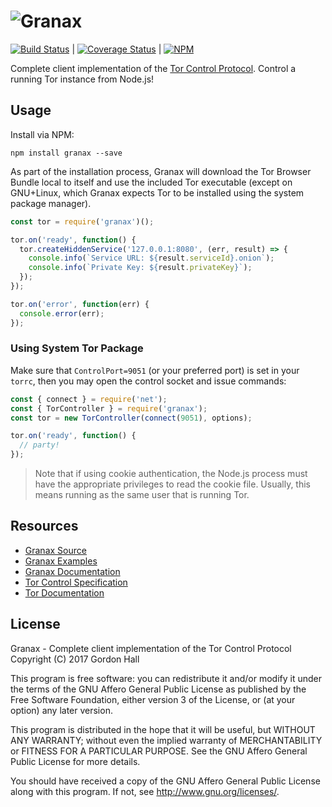 ![Granax](https://nodei.co/npm/granax.png?downloads=true)
=========================================================

[![Build Status](https://img.shields.io/travis/bookchin/granax/master.svg?style=flat-square)](https://travis-ci.org/bookchin/granax) | 
[![Coverage Status](https://img.shields.io/coveralls/bookchin/granax.svg?style=flat-square)](https://coveralls.io/r/bookchin/granax) | 
[![NPM](https://img.shields.io/npm/v/granax.svg?style=flat-square)](https://www.npmjs.com/package/granax)

Complete client implementation of the [Tor Control Protocol](https://gitweb.torproject.org/torspec.git/plain/control-spec.txt). 
Control a running Tor instance from Node.js!

Usage
-----

Install via NPM:

```
npm install granax --save
```

As part of the installation process, Granax will download the Tor Browser 
Bundle local to itself and use the included Tor executable (except on 
GNU+Linux, which Granax expects Tor to be installed using the system 
package manager). 

```js
const tor = require('granax')();

tor.on('ready', function() {
  tor.createHiddenService('127.0.0.1:8080', (err, result) => {
    console.info(`Service URL: ${result.serviceId}.onion`);
    console.info(`Private Key: ${result.privateKey}`);
  });
});

tor.on('error', function(err) {
  console.error(err);
});
```

### Using System Tor Package

Make sure that `ControlPort=9051` (or your preferred port) is set in your 
`torrc`, then you may open the control socket and issue commands:

```js
const { connect } = require('net');
const { TorController } = require('granax');
const tor = new TorController(connect(9051), options);

tor.on('ready', function() {
  // party!
});
```

> Note that if using cookie authentication, the Node.js process must have the 
> appropriate privileges to read the cookie file. Usually, this means running 
> as the same user that is running Tor.

Resources
---------

* [Granax Source](https://github.com/bookchin/granax)
* [Granax Examples](https://github.com/bookchin/granax/tree/master/examples)
* [Granax Documentation](http://bookch.in/granax)
* [Tor Control Specification](https://gitweb.torproject.org/torspec.git/plain/control-spec.txt)
* [Tor Documentation](https://www.torproject.org/docs/documentation.html.en)

License
-------

Granax - Complete client implementation of the Tor Control Protocol  
Copyright (C) 2017 Gordon Hall

This program is free software: you can redistribute it and/or modify
it under the terms of the GNU Affero General Public License as published
by the Free Software Foundation, either version 3 of the License, or
(at your option) any later version.

This program is distributed in the hope that it will be useful,
but WITHOUT ANY WARRANTY; without even the implied warranty of
MERCHANTABILITY or FITNESS FOR A PARTICULAR PURPOSE.  See the
GNU Affero General Public License for more details.

You should have received a copy of the GNU Affero General Public License
along with this program.  If not, see <http://www.gnu.org/licenses/>.


